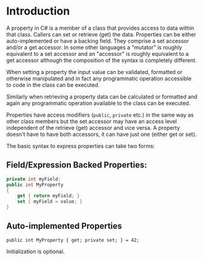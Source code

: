 # Introduction

A property in C# is a member of a class that provides access to data within that class.
Callers can set or retrieve (get) the data. Properties can be either auto-implemented or
have a backing field. They comprise a set accessor and/or a get accessor.
In some other languages a "mutator" is roughly equivalent to 
a set accessor and an "accessor" is roughly equivalent to a get accessor although
the composition of the syntax is completely different.

When setting a property the input value can be validated, formatted
or otherwise manipulated and in fact any programmatic operation accessible to code in the
class can be executed.

Similarly when retrieving a property data can be calculated or formatted and again
any programmatic operation available to the class can be executed.

Properties have access modifiers (`public`, `private` etc.) in the same way as other
class members but the set accessor may have an access level independent of the retrieve (get)
accessor and vice versa. A property doesn't have to have both accessors, it can have just one (either get or set).

The basic syntax to express properties can take two forms:

## Field/Expression Backed Properties:

```csharp
private int myField;
public int MyProperty
{
    get { return myField; }
    set { myField = value; }
}
```

## Auto-implemented Properties

```
public int MyProperty { get; private set; } = 42;
```

Initialization is optional.
